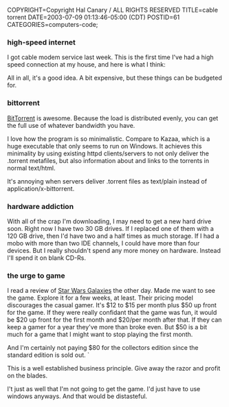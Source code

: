 COPYRIGHT=Copyright Hal Canary / ALL RIGHTS RESERVED
TITLE=cable torrent
DATE=2003-07-09 01:13:46-05:00 (CDT)
POSTID=61
CATEGORIES=computers-code;

### high-speed internet

I got cable modem service last week. This is the first time I've had a high speed connection at my house, and here is what I think:

All in all, it's a good idea. A bit expensive, but these things can be budgeted for.

### bittorrent

[BitTorrent](http://bitconjurer.org/BitTorrent/) is awesome. Because the load is distributed evenly, you can get the full use of whatever bandwidth you have.

I love how the program is so minimalistic. Compare to Kazaa, which is a huge executable that only seems to run on Windows. It achieves this minimality by using existing httpd clients/servers to not only deliver the .torrent metafiles, but also information about and links to the torrents in normal text/html.

It's annoying when servers deliver .torrent files as text/plain instead of application/x-bittorrent.

### hardware addiction

With all of the crap I'm downloading, I may need to get a new hard drive soon. Right now I have two 30 GB drives. If I replaced one of them with a 120 GB drive, then I'd have two and a half times as much storage. If I had a mobo with more than two IDE channels, I could have more than four devices. But I really shouldn't spend any more money on hardware. Instead I'll spend it on blank CD-Rs.

### the urge to game

I read a review of [Star Wars Galaxies](http://starwarsgalaxies.station.sony.com/) the other day. Made me want to see the game. Explore it for a few weeks, at least. Their pricing model discourages the casual gamer. It's $12 to $15 per month plus $50 up front for the game. If they were really confidant that the game was fun, it would be $20 up front for the first month and $20/per month after that. If they can keep a gamer for a year they've more than broke even. But $50 is a bit much for a game that I might want to stop playing the first month.

And I'm certainly not paying $80 for the collectors edition since the standard edition is sold out. \`

This is a well established business principle. Give away the razor and profit on the blades.

I't just as well that I'm not going to get the game. I'd just have to use windows anyways. And that would be distasteful.
